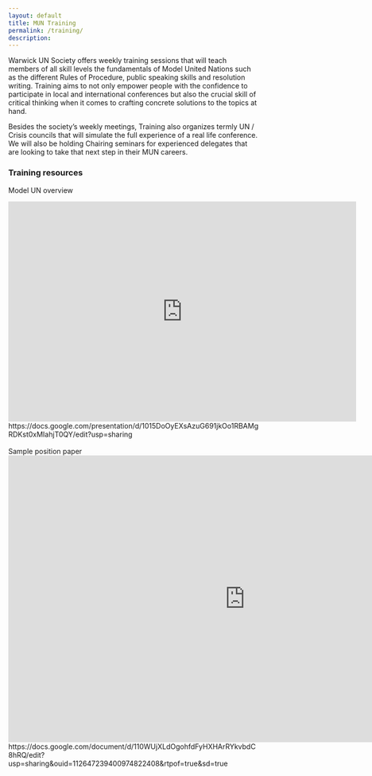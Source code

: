 ```yaml
---
layout: default
title: MUN Training
permalink: /training/
description:
---
```

Warwick UN Society offers weekly training sessions that will teach members of all skill levels the fundamentals of Model United Nations such as the different Rules of Procedure, public speaking skills and resolution writing. Training aims to not only empower people with the confidence to participate in local and international conferences but also the crucial skill of critical thinking when it comes to crafting concrete solutions to the topics at hand.

Besides the society’s weekly meetings, Training also organizes termly UN / Crisis councils that will simulate the full experience of a real life conference. We will also be holding Chairing seminars for experienced delegates that are looking to take that next step in their MUN careers.
### Training resources
Model UN overview
<br>
<iframe src="https://onedrive.live.com/embed?cid=EC8B6D136BEC7435&amp;resid=EC8B6D136BEC7435%214445&amp;authkey=AAi4ZFtSyY-s8Dw&amp;em=2&amp;wdAr=1.7777777777777777" width="700px" height="442px" frameborder="0">This is an embedded <a target="_blank" href="https://office.com">Microsoft Office</a> presentation, powered by <a target="_blank" href="https://office.com/webapps">Office</a>.</iframe>
https://docs.google.com/presentation/d/1015DoOyEXsAzuG691jkOo1RBAMgRDKst0xMIahjT0QY/edit?usp=sharing
<br><br>
Sample position paper
<br>  
<iframe src="https://onedrive.live.com/embed?cid=EC8B6D136BEC7435&amp;resid=EC8B6D136BEC7435%214448&amp;authkey=ANkQVvNAEaoPamY&amp;em=2" width="952px" height="576px" frameborder="0">This is an embedded <a target="_blank" href="https://office.com">Microsoft Office</a> document, powered by <a target="_blank" href="https://office.com/webapps">Office</a>.</iframe>
https://docs.google.com/document/d/110WUjXLdOgohfdFyHXHArRYkvbdC8hRQ/edit?usp=sharing&ouid=112647239400974822408&rtpof=true&sd=true
